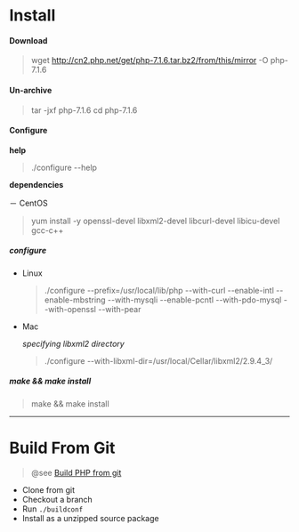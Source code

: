 # Install

#### Download

> wget http://cn2.php.net/get/php-7.1.6.tar.bz2/from/this/mirror -O php-7.1.6

#### Un-archive

> tar -jxf php-7.1.6
> cd php-7.1.6

#### Configure

**help**

> ./configure --help

**dependencies**

－ CentOS

> yum install -y openssl-devel libxml2-devel libcurl-devel libicu-devel gcc-c++

##### configure

- Linux

    > ./configure --prefix=/usr/local/lib/php --with-curl --enable-intl --enable-mbstring --with-mysqli --enable-pcntl --with-pdo-mysql --with-openssl --with-pear

- Mac

    _specifying libxml2 directory_

    > ./configure --with-libxml-dir=/usr/local/Cellar/libxml2/2.9.4_3/ 

##### make && make install

> make && make install

-----

# Build From Git

> @see [Build PHP from git](http://php.net/git.php)

- Clone from git
- Checkout a branch
- Run `./buildconf`
- Install as a unzipped source package




